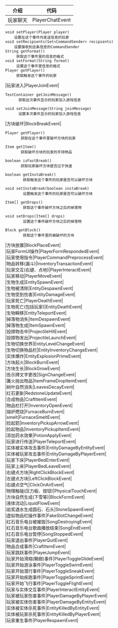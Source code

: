 |介绍|代码|  
|-|-|  
|玩家聊天|PlayerChatEvent|  
```  
void setPlayer(Player player)  
    设置在这个事件内发送信息的玩家  
void setRecipients(Set<CommandSender> recipients)  
    设置接收到这条信息的CommandSender  
String getFormat()  
     获取这个事件里的信息的格式  
void setFormat(String format)  
     设置这个事件里信息的格式  
Player getPlayer()  
     获取触发这个事件的玩家  
```  
|玩家进入|PlayerJoinEvent|  
```  
TextContainer getJoinMessage()  
      获取这次事件显示的玩家加入游戏信息  
  
void setJoinMessage(String joinMessage)  
      设置本次事件显示的玩家加入游戏信息  
```  
|方块破坏|BlockBreakEvent|  
```  
Player getPlayer()  
       获取在这个事件里破坏方块的玩家  
  
Item getItem()  
       获取破坏方块的玩家的手持物品  
  
boolean isFastBreak()  
       获取玩家破坏方块是否过于快速  
  
boolean getInstaBreak()  
        获取触发这个事件的玩家是否可以破坏方块  
  
void setInstaBreak(boolean instaBreak)  
        设置触发这个事件的玩家是否可以破坏方块  
  
Item[] getDrops()  
        获取这个事件破坏方块之后的掉落物  
  
void setDrops(Item[] drops)  
        设置这个事件破坏方块之后的掉落物  
  
Block getBlock()  
        获取这个事件里的被破坏的方块  
```  
|方块放置|BlockPlaceEvent|  
|玩家FormUI操作|PlayerFormRespondedEvent|  
|玩家使用指令|PlayerCommandPreprocessEvent|  
|物品转移(漏斗)|InventoryTransactionEvent|  
|玩家交互(右键、点地)|PlayerInteractEvent|  
|玩家移动|PlayerMoveEvent|  
|生物生成|EntitySpawnEvent|  
|生物被清除|EntityDespawnEvent|  
|生物受到伤害|EntityDamageEvent|  
|玩家死亡|PlayerDeathEvent|  
|生物死亡(包括玩家)|EntityDeathEvent|  
|生物瞬移|EntityTeleportEvent|  
|掉落物消失|ItemDespawnEvent|  
|掉落物生成|ItemSpawnEvent|  
|投掷物击中|ProjectileHitEvent|  
|投掷物发出|ProjectileLaunchEvent|  
|生物切换世界|EntityLevelChangeEvent|  
|生物切换物品栏|EntityInventoryChangeEvent|  
|实体爆炸|EntityExplosionPrimeEvent|  
|方块起火|BlockBurnEvent|  
|方块生长|BlockGrowEvent|  
|告示牌文字更改|SignChangeEvent|  
|篝火抛出物品|ItemFrameDropItemEvent|  
|树叶自然消失|LeavesDecayEvent|  
|红石更新|RedstoneUpdateEvent|  
|合成物品|CraftItemEvent|  
|物品栏打开|InventoryOpenEvent|  
|熔炉燃烧|FurnaceBurnEvent|  
|smelt|FurnaceSmeltEvent|  
|捡起箭|InventoryPickupArrowEvent|  
|捡起物品|InventoryPickupItemEvent|  
|添加药水效果|PotionApplyEvent|  
|玩家进行传送|PlayerTeleportEvent|  
|实体被实体攻击事件|EntityDamageByEntityEvent|  
|实体被玩家攻击事件|EntityDamageByPlayerEvent|  
|玩家下床|PlayerBedEnterEvent|  
|玩家上床|PlayerBedLeaveEvent|  
|右键点方块|RightClickBlockEvent|  
|左键点方块|LeftClickBlockEvent|  
|右键点空气|ClickOnAirEvent|  
|物理触碰(压力板、按钮)|PhysicalTouchEvent|  
|方块自然生成(下雪等)|BlockFormEvent|  
|液体流动|LiquidFlowEvent|  
|岩浆遇水生成圆石、石头|StoneSpawnEvent|  
|虚拟物品栏操作事件|FakeSlotChangeEvent|  
|红石音乐电台被摧毁|SongDestroyingEvent|  
|红石音乐电台歌曲播放结束|SongEndEvent|  
|红石音乐电台暂停|SongStoppedEvent|  
|玩家退出事件|PlayerQuitEvent|  
|物品合成事件|CraftItemEvent|  
|玩家跳跃事件|PlayerJumpEvent|  
|玩家开始滑翔(鞘翅)事件|PlayerToggleGlideEvent|  
|玩家开始游泳事件|PlayerToggleSwimEvent|  
|玩家开始潜行事件|PlayerToggleSneakEvent|  
|玩家开始疾跑事件|PlayerToggleSprintEvent|  
|玩家开始飞行事件|PlayerToggleFlightEvent|  
|玩家与实体交互事件|PlayerInteractEntityEvent|  
|玩家被玩家伤害事件|PlayerDamageByPlayerEvent|  
|玩家被实体伤害事件|PlayerDamageByEntityEvent|  
|实体被实体杀死事件|EntityKilledByEntityEvent|  
|实体被玩家杀死事件|EntityKilledByPlayerEvent|  
|玩家重生事件|PlayerRespawnEvent|  
